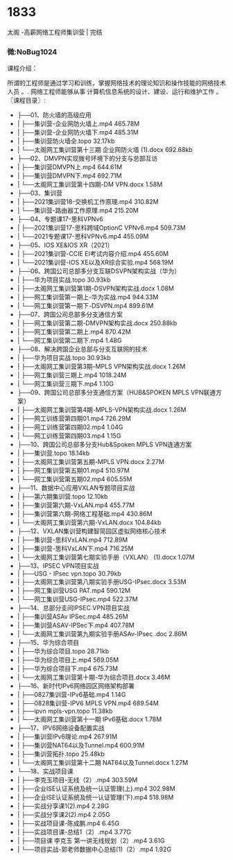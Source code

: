 # 1833
太阁 -高薪网络工程师集训营 | 完结
### 微:NoBug1024 


课程介绍：

所谓的工程师是通过学习和训练，掌握网络技术的理论知识和操作技能的网络技术人员 。. 网络工程师能够从事 计算机信息系统的设计、建设、运行和维护工作 。
〖课程目录〗:



- ├──01、防火墙的高级应用  
- |   ├──集训营-企业网防火墙上.mp4  465.78M
- |   ├──集训营-企业网防火墙下.mp4  485.31M
- |   ├──集训营防火墙全.topo  32.17kb
- |   └──太阁网工集训营第十三期 企业网防火墙 (1).docx  692.68kb
- ├──02、DMVPN实现拨号环境下的分支与总部互访  
- |   ├──集训营DMVPN上.mp4  644.61M
- |   ├──集训营DMVPN下.mp4  692.71M
- |   └──太阁网工集训营第十四期-DM VPN.docx  1.58M
- ├──03、集训营  
- |   ├──2021集训营18-交换机工作原理.mp4  310.82M
- |   └──集训营-路由器工作原理.mp4  215.20M
- ├──04、专题课17-思科VPNv6  
- |   ├──2021集训营17-思科跨域OptionC VPNv6.mp4  509.73M
- |   └──2021专题课17-思科VPNv6.mp4  455.09M
- ├──05、IOS XE&IOS XR（2021）  
- |   ├──2021集训营-CCIE EI考试内容介绍.mp4  455.60M
- |   └──2021集训营-IOS XE以及XR综合实验.mp4  568.19M
- ├──06、跨国公司总部多分支互联DSVPN架构实战（华为）  
- |   ├──华为项目实战.topo  30.93kb
- |   ├──太阁网工集训营第1期-DSVPN架构实战.docx  1.08M
- |   ├──网工集训营第一期上-华为实战.mp4  944.33M
- |   └──网工集训营第一期下-DSVPN.mp4  899.61M
- ├──07、跨国公司总部多分支通信方案  
- |   ├──网工集训营第二期-DMVPN架构实战.docx  250.88kb
- |   ├──网工集训营第二期上.mp4  870.42M
- |   └──网工集训营第二期下.mp4  1.48G
- ├──08、解决跨国企业总部与分支互联网的技术  
- |   ├──华为项目实战.topo  30.93kb
- |   ├──太阁网工集训营第3期-MPLS VPN架构实战.docx  1.26M
- |   ├──网工集训营三期上.mp4  1018.24M
- |   └──网工集训营三期下.mp4  1.10G
- ├──09、跨国公司总部多分支通信方案（HUB&SPOKEN MPLS VPN联通方案）  
- |   ├──太阁网工集训营第4期-MPLS-VPN架构实战.docx  1.26M
- |   ├──网工训练营第四期01.mp4  726.29M
- |   ├──网工训练营第四期02.mp4  1.04G
- |   └──网工训练营第四期03.mp4  1.15G
- ├──10、跨国公司总部多分支Hub&Spoken MPLS VPN连通方案  
- |   ├──集训营.topo  18.14kb
- |   ├──太阁网工集训营第五期-MPLS VPN.docx  2.27M
- |   ├──网工集训营第五期01.mp4  510.97M
- |   └──网工集训营第五期02.mp4  605.55M
- ├──11、数据中心应用VXLAN专题项目实战  
- |   ├──第六期集训营.topo  12.10kb
- |   ├──集训营第六期-VxLAN.mp4  455.77M
- |   ├──集训营第六期-网络工程基础.mp4  430.86M
- |   └──太阁网工集训营第六期-VxLAN.docx  104.84kb
- ├──12、VXLAN集训营构建智简园区虚拟网络核心技术  
- |   ├──集训营-思科VxLAN.mp4  712.89M
- |   ├──集训营-思科VxLAN下.mp4  716.25M
- |   └──太阁网工集训营第七期实验手册（VXLAN） (1).docx  1.07M
- ├──13、IPSEC VPN项目实战  
- |   ├──USG - IPsec vpn.topo  30.79kb
- |   ├──太阁网工集训营第八期实验手册USG-IPsec.docx  3.53M
- |   ├──网工集训营USG PAT.mp4  590.12M
- |   └──网工集训营USG-IPsec.mp4  522.37M
- ├──14、总部分支间IPSEC VPN项目实战  
- |   ├──集训营ASAv IPSec.mp4  485.26M
- |   ├──集训营ASAV-IPSec下.mp4  407.78M
- |   └──太阁网工集训营第九期实验手册ASAv-IPsec .doc  2.86M
- ├──15、华为综合项目  
- |   ├──华为综合项目.topo  28.71kb
- |   ├──华为综合项目上.mp4  569.05M
- |   ├──华为综合项目下.mp4  675.73M
- |   └──太阁网工集训营第十期-华为综合项目.docx  3.46M
- ├──16、新时代IPv6网络园区网络架构部署  
- |   ├──0827集训营-IPv6基础.mp4  1.14G
- |   ├──0828集训营-IPV6 MPLS VPN.mp4  689.54M
- |   ├──ipvn mpls-vpn.topo  11.38kb
- |   └──太阁网工集训营第十一期 IPv6基础.docx  1.78M
- ├──17、IPV6网络设备配置实战  
- |   ├──集训营IPv6理论.mp4  267.91M
- |   ├──集训营NAT64以及Tunnel.mp4  600.91M
- |   ├──集训营拓扑.topo  25.48kb
- |   └──太阁网工集训营第十二期 NAT64以及Tunnel.docx  1.27M
- └──18、实战项目课  
- |   ├──李克玉项目-无线（2）.mp4  303.59M
- |   ├──企业ISE认证系统及统一认证管理(上).mp4  302.98M
- |   ├──企业ISE认证系统及统一认证管理(下).mp4  518.98M
- |   ├──实战分享课1(2).mp4  2.28G
- |   ├──实战分享课2(2).mp4  2.05G
- |   ├──实战项目课-陈成鹏.mp4  6.45G
- |   ├──实战项目课-总结1（2）.mp4  3.77G
- |   ├──项目课 李克玉 第一讲无线规划（2）.mp4  3.61G
- |   └──项目实战-郭老师数据中心总结(1)（2）.mp4  1.92G













